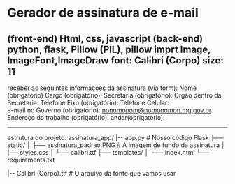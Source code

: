 # Gerador de assinatura de e-mail
(front-end) Html, css, javascript 
(back-end) python, flask, Pillow (PIL),
pillow imprt Image, ImageFont,ImageDraw
font: Calibri (Corpo)
size: 11
------------------------

receber as seguintes informações da assinatura (via form):
Nome (obrigatório)
Cargo (obrigatório): 
Secretaria (obrigatório):
Orgão dentro da Secretaria:	
Telefone Fixo  (obrigatório):
Telefone Celular:	
e-mail no Governo (obrigatório):	nonomonom@nomonomon.mg.gov.br
Endereço do trabalho (obrigatório):	
andar(obrigatório):

------------------------

estrutura do projeto:
assinatura_app/
|-- app.py              # Nosso código Flask
├── static/
│   ├── assinatura_padrao.PNG # A imagem de fundo da assinatura
│   |── styles.css
│   └── calibri.ttf
├── templates/
│   └── index.html
└── requirements.txt

|-- Calibri (Corpo).ttf           # O arquivo da fonte que vamos usar

